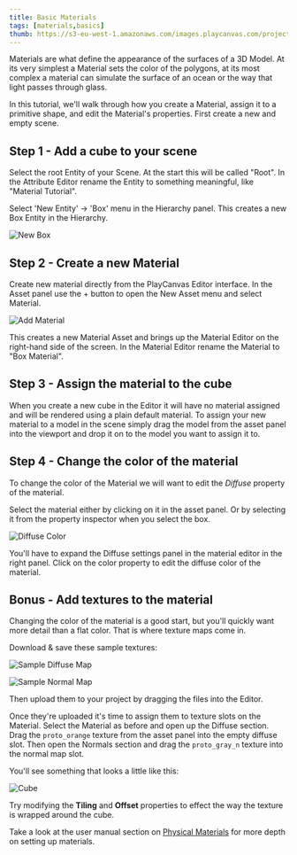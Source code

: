 ```yaml
---
title: Basic Materials
tags: [materials,basics]
thumb: https://s3-eu-west-1.amazonaws.com/images.playcanvas.com/projects/12/186/KM6GIE-image-75.jpg
---
```


Materials are what define the appearance of the surfaces of a 3D Model. At its very simplest a Material sets the color of the polygons, at its most complex a material can simulate the surface of an ocean or the way that light passes through glass.

In this tutorial, we'll walk through how you create a Material, assign it to a primitive shape, and edit the Material's properties. First create a new and empty scene.

## Step 1 - Add a cube to your scene

Select the root Entity of your Scene. At the start this will be called "Root". In the Attribute Editor rename the Entity to something meaningful, like "Material Tutorial".

Select 'New Entity' -> 'Box' menu in the Hierarchy panel. This creates a new Box Entity in the Hierarchy.

![New Box][1]

## Step 2 - Create a new Material

Create new material directly from the PlayCanvas Editor interface. In the Asset panel use the + button to open the New Asset menu and select Material.

![Add Material][2]

This creates a new Material Asset and brings up the Material Editor on the right-hand side of the screen. In the Material Editor rename the Material to "Box Material".

## Step 3 - Assign the material to the cube

When you create a new cube in the Editor it will have no material assigned and will be rendered using a plain default material. To assign your new material to a model in the scene simply drag the model from the asset panel into the viewport and drop it on to the model you want to assign it to.

## Step 4 - Change the color of the material

To change the color of the Material we will want to edit the *Diffuse* property of the material.

Select the material either by clicking on it in the asset panel. Or by selecting it from the property inspector when you select the box.

![Diffuse Color][4]

You'll have to expand the Diffuse settings panel in the material editor in the right panel. Click on the color property to edit the diffuse color of the material.

## Bonus - Add textures to the material

Changing the color of the material is a good start, but you'll quickly want more detail than a flat color. That is where texture maps come in.

Download & save these sample textures:

![Sample Diffuse Map][5]

![Sample Normal Map][6]

Then upload them to your project by dragging the files into the Editor.

Once they're uploaded it's time to assign them to texture slots on the Material. Select the Material as before and open up the Diffuse section. Drag the `proto_orange` texture from the asset panel into the empty diffuse slot. Then open the Normals section and drag the `proto_gray_n` texture into the normal map slot.

You'll see something that looks a little like this:

![Cube][7]

Try modifying the **Tiling** and **Offset** properties to effect the way the texture is wrapped around the cube.

Take a look at the user manual section on [Physical Materials][8] for more depth on setting up materials.

[1]: /images/tutorials/beginner/basic-materials/new-box.jpg
[2]: /images/tutorials/beginner/basic-materials/new-material.jpg
[3]: /images/tutorials/beginner/basic-materials/box-material.jpg
[4]: /images/tutorials/beginner/basic-materials/diffuse-panel.jpg
[5]: /images/tutorials/beginner/basic-materials/proto_orange.png
[6]: /images/tutorials/beginner/basic-materials/proto_gray_n.png
[7]: /images/tutorials/beginner/basic-materials/diffuse_normal_cube.jpg
[8]: /user-manual/graphics/physical-rendering/physical-materials/
